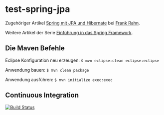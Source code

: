 test-spring-jpa
===============

Zugehöriger Artikel [Spring mit JPA und Hibernate](https://www.frank-rahn.de/spring-mit-jpa-und-hibernate/?utm_source=github&utm_medium=readme&utm_campaign=test-spring-jpa&utm_content=develop-spring-mit-jpa-und-hibernate "Spring mit JPA und Hibernate bei Frank Rahn") bei [Frank Rahn](https://www.frank-rahn.de/?utm_source=github&utm_medium=readme&utm_campaign=test-spring-jpa&utm_content=develop-spring-mit-jpa-und-hibernate "Homepage von Frank Rahn").

Weitere Artikel der Serie [Einführung in das Spring Framework](https://www.frank-rahn.de/einfuehrung-spring-framework/?utm_source=github&utm_medium=readme&utm_campaign=test-spring-jpa&utm_content=develop-spring-mit-jpa-und-hibernate "Einführung in das Spring Framework bei Frank Rahn").

Die Maven Befehle
-----------------

Eclipse Konfiguration neu erzeugen: `$ mvn eclipse:clean eclipse:eclipse`

Anwendung bauen: `$ mvn clean package`

Anwendung ausführen: `$ mvn initialize exec:exec`

Continuous Integration
----------------------
[![Build Status](https://travis-ci.org/frank-rahn/test-spring-jpa.svg)](https://travis-ci.org/frank-rahn/test-spring-jpa)

